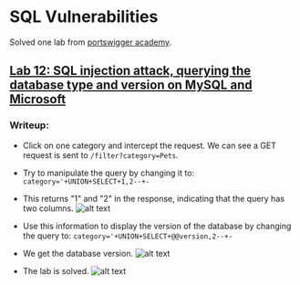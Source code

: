 # SQL Vulnerabilities

Solved one lab from [portswigger academy](https://portswigger.net/web-security/dashboard).

## [Lab 12: SQL injection attack, querying the database type and version on MySQL and Microsoft](https://portswigger.net/web-security/sql-injection/examining-the-database/lab-querying-database-version-mysql-microsoft)

### Writeup:

- Click on one category and intercept the request. We can see a GET request is sent to ```/filter?category=Pets```.

- Try to manipulate the query by changing it to:
```category='+UNION+SELECT+1,2--+-```

- This returns "1" and "2" in the response, indicating that the query has two columns.
![alt text](assets/10.1.png)

- Use this information to display the version of the database by changing the query to:
```category='+UNION+SELECT+@@version,2--+-```
- We get the database version.
![alt text](assets/10.2.png)

- The lab is solved.
![alt text](assets/10.3.png)
